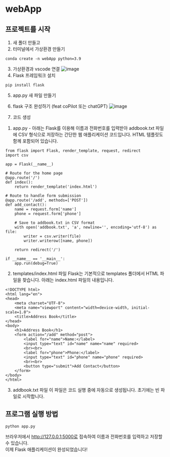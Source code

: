 # webApp
## 프로젝트를 시작    
1. 새 폴더 만들고
2. 터미널에서 가상환경 만들기
```
conda create -n webApp python=3.9
```
3. 가상환경과 vscode 연결
![image](https://github.com/user-attachments/assets/8479262c-56b4-45b8-8e71-369caae1f84d)
4. Flask 프레임워크 설치
```
pip install flask
```
5. app.py 새 파일 만들기
6. flask 구조 완성하기 (feat coPilot 또는 chatGPT)
![image](https://github.com/user-attachments/assets/ecf7c4da-6494-4f50-a1e6-6af0dfc3beca)

7. 코드 생성
  1) app.py - 아래는 Flask를 이용해 이름과 전화번호를 입력받아 addbook.txt 파일에 CSV 형식으로 저장하는 간단한 웹 애플리케이션 코드입니다. HTML 템플릿도 함께 포함되어 있습니다.   

```
from flask import Flask, render_template, request, redirect
import csv

app = Flask(__name__)

# Route for the home page
@app.route('/')
def index():
    return render_template('index.html')

# Route to handle form submission
@app.route('/add', methods=['POST'])
def add_contact():
    name = request.form['name']
    phone = request.form['phone']

    # Save to addbook.txt in CSV format
    with open('addbook.txt', 'a', newline='', encoding='utf-8') as file:
        writer = csv.writer(file)
        writer.writerow([name, phone])

    return redirect('/')

if __name__ == '__main__':
    app.run(debug=True)
```
   2) templates/index.html 파일
Flask는 기본적으로 templates 폴더에서 HTML 파일을 찾습니다. 아래는 index.html 파일의 내용입니다.
```
<!DOCTYPE html>
<html lang="en">
<head>
    <meta charset="UTF-8">
    <meta name="viewport" content="width=device-width, initial-scale=1.0">
    <title>Address Book</title>
</head>
<body>
    <h1>Address Book</h1>
    <form action="/add" method="post">
        <label for="name">Name:</label>
        <input type="text" id="name" name="name" required>
        <br><br>
        <label for="phone">Phone:</label>
        <input type="text" id="phone" name="phone" required>
        <br><br>
        <button type="submit">Add Contact</button>
    </form>
</body>
</html>
```
   3) addbook.txt 파일
이 파일은 코드 실행 중에 자동으로 생성됩니다. 초기에는 빈 파일로 시작합니다.
## 프로그램 실행 방법 
```
python app.py
```
브라우저에서 http://127.0.0.1:5000로 접속하여 이름과 전화번호를 입력하고 저장할 수 있습니다.    
이제 Flask 애플리케이션이 완성되었습니다!    




 
